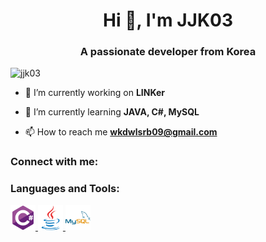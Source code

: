 <h1 align="center">Hi 👋, I'm JJK03</h1>
<h3 align="center">A passionate developer from Korea</h3>

<p align="left"> <img src="https://komarev.com/ghpvc/?username=jjk03&label=Profile%20views&color=0e75b6&style=flat" alt="jjk03" /> </p>

- 🔭 I’m currently working on **LINKer**

- 🌱 I’m currently learning **JAVA, C#, MySQL**

- 📫 How to reach me **wkdwlsrb09@gmail.com**

<h3 align="left">Connect with me:</h3>
<p align="left">
</p>

<h3 align="left">Languages and Tools:</h3>
<p align="left"> <a href="https://www.w3schools.com/cs/" target="_blank" rel="noreferrer"> <img src="https://raw.githubusercontent.com/devicons/devicon/master/icons/csharp/csharp-original.svg" alt="csharp" width="40" height="40"/> </a> <a href="https://www.java.com" target="_blank" rel="noreferrer"> <img src="https://raw.githubusercontent.com/devicons/devicon/master/icons/java/java-original.svg" alt="java" width="40" height="40"/> </a> <a href="https://www.mysql.com/" target="_blank" rel="noreferrer"> <img src="https://raw.githubusercontent.com/devicons/devicon/master/icons/mysql/mysql-original-wordmark.svg" alt="mysql" width="40" height="40"/> </a> </p>
